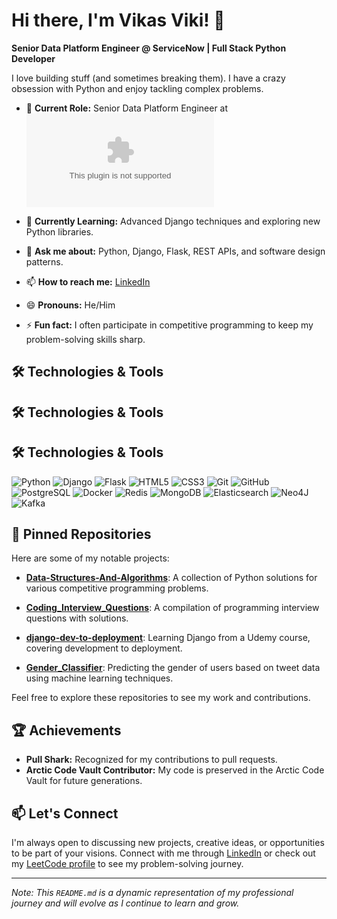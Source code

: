 # Hi there, I'm Vikas Viki! 👋

**Senior Data Platform Engineer @ ServiceNow | Full Stack Python Developer**

I love building stuff (and sometimes breaking them). I have a crazy obsession with Python and enjoy tackling complex problems.

- 🔭 **Current Role:** Senior Data Platform Engineer at ![ServiceNow](www.servicenow.com)

- 🌱 **Currently Learning:** Advanced Django techniques and exploring new Python libraries.
- 💬 **Ask me about:** Python, Django, Flask, REST APIs, and software design patterns.
- 📫 **How to reach me:** [LinkedIn](https://www.linkedin.com/in/vikasviki/)
- 😄 **Pronouns:** He/Him
- ⚡ **Fun fact:** I often participate in competitive programming to keep my problem-solving skills sharp.

## 🛠️ Technologies & Tools

## 🛠️ Technologies & Tools

## 🛠️ Technologies & Tools

![Python](https://img.shields.io/badge/-Python-3776AB?logo=python&logoColor=white&style=plastic)
![Django](https://img.shields.io/badge/-Django-092E20?logo=django&logoColor=white&style=plastic)
![Flask](https://img.shields.io/badge/-Flask-000000?logo=flask&logoColor=white&style=plastic)
![HTML5](https://img.shields.io/badge/-HTML5-E34F26?logo=html5&logoColor=white&style=plastic)
![CSS3](https://img.shields.io/badge/-CSS3-1572B6?logo=css3&logoColor=white&style=plastic)
![Git](https://img.shields.io/badge/-Git-F05032?logo=git&logoColor=white&style=plastic)
![GitHub](https://img.shields.io/badge/-GitHub-181717?logo=github&logoColor=white&style=plastic)
![PostgreSQL](https://img.shields.io/badge/-PostgreSQL-336791?logo=postgresql&logoColor=white&style=plastic)
![Docker](https://img.shields.io/badge/-Docker-2496ED?logo=docker&logoColor=white&style=plastic)
![Redis](https://img.shields.io/badge/-Redis-DC382D?logo=redis&logoColor=white&style=plastic)
![MongoDB](https://img.shields.io/badge/-MongoDB-47A248?logo=mongodb&logoColor=white&style=plastic)
![Elasticsearch](https://img.shields.io/badge/-Elasticsearch-005571?logo=elasticsearch&logoColor=white&style=plastic)
![Neo4J](https://img.shields.io/badge/-Neo4J-008CC1?logo=neo4j&logoColor=white&style=plastic)
![Kafka](https://img.shields.io/badge/-Kafka-231F20?logo=apachekafka&logoColor=white&style=plastic)



## 📌 Pinned Repositories

Here are some of my notable projects:

- [**Data-Structures-And-Algorithms**](https://github.com/VikasViki/Data-Structures-And-Algorithms): A collection of Python solutions for various competitive programming problems.

- [**Coding_Interview_Questions**](https://github.com/VikasViki/Coding_Interview_Questions): A compilation of programming interview questions with solutions.

- [**django-dev-to-deployment**](https://github.com/VikasViki/django-dev-to-deployment): Learning Django from a Udemy course, covering development to deployment.

- [**Gender_Classifier**](https://github.com/VikasViki/Gender_Classifier): Predicting the gender of users based on tweet data using machine learning techniques.

Feel free to explore these repositories to see my work and contributions.

## 🏆 Achievements

- **Pull Shark:** Recognized for my contributions to pull requests.
- **Arctic Code Vault Contributor:** My code is preserved in the Arctic Code Vault for future generations.

## 📫 Let's Connect

I'm always open to discussing new projects, creative ideas, or opportunities to be part of your visions. Connect with me through [LinkedIn](https://www.linkedin.com/in/vikasviki/) or check out my [LeetCode profile](https://leetcode.com/u/vikasviki489/) to see my problem-solving journey.

---

*Note: This `README.md` is a dynamic representation of my professional journey and will evolve as I continue to learn and grow.*
